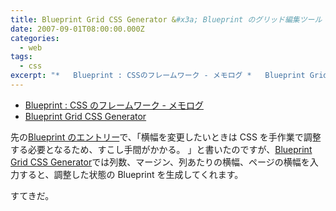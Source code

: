 ```yaml
---
title: Blueprint Grid CSS Generator &#x3a; Blueprint のグリッド編集ツール
date: 2007-09-01T08:00:00.000Z
categories:
  - web
tags:
  - css
excerpt: "*   Blueprint : CSSのフレームワーク - メモログ *   Blueprint Grid CSS Generator"
---
```


- [Blueprint : CSS のフレームワーク - メモログ](/blog//2007/08/blueprint_a_css_framework/)
- [Blueprint Grid CSS Generator](http://kematzy.com/blueprint-generator/)

先の[Blueprint のエントリー](/blog//2007/08/blueprint_a_css_framework/)で、「横幅を変更したいときは CSS を手作業で調整する必要となるため、すこし手間がかかる。 」と書いたのですが、[Blueprint Grid CSS Generator](http://kematzy.com/blueprint-generator/)では列数、マージン、列あたりの横幅、ページの横幅を入力すると、調整した状態の Blueprint を生成してくれます。

すてきだ。
